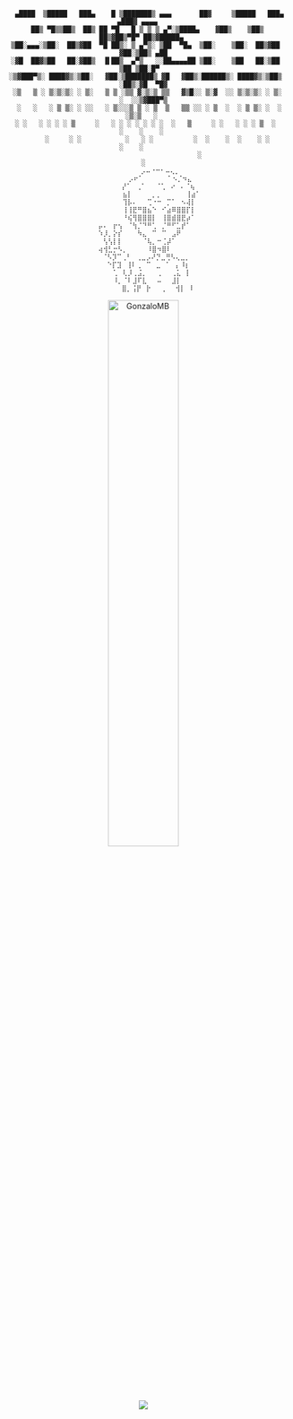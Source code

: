 
<div align="center" >
    
```
   ▄████  ▒█████   ███▄    █ ▒███████▒ ▄▄▄       ██▓     ▒█████   ███▄ ▄███▓ ▄▄▄▄   
  ██▒ ▀█▒▒██▒  ██▒ ██ ▀█   █ ▒ ▒ ▒ ▄▀░▒████▄    ▓██▒    ▒██▒  ██▒▓██▒▀█▀ ██▒▓█████▄ 
 ▒██░▄▄▄░▒██░  ██▒▓██  ▀█ ██▒░ ▒ ▄▀▒░ ▒██  ▀█▄  ▒██░    ▒██░  ██▒▓██    ▓██░▒██▒ ▄██
 ░▓█  ██▓▒██   ██░▓██▒  ▐▌██▒  ▄▀▒   ░░██▄▄▄▄██ ▒██░    ▒██   ██░▒██    ▒██ ▒██░█▀  
 ░▒▓███▀▒░ ████▓▒░▒██░   ▓██░▒███████▒ ▓█   ▓██▒░██████▒░ ████▓▒░▒██▒   ░██▒░▓█  ▀█▓
  ░▒   ▒ ░ ▒░▒░▒░ ░ ▒░   ▒ ▒ ░▒▒ ▓░▒░▒ ▒▒   ▓▒█░░ ▒░▓  ░░ ▒░▒░▒░ ░ ▒░   ░  ░░▒▓███▀▒
   ░   ░   ░ ▒ ▒░ ░ ░░   ░ ▒░░░▒ ▒ ░ ▒  ▒   ▒▒ ░░ ░ ▒  ░  ░ ▒ ▒░ ░  ░      ░▒░▒   ░ 
 ░ ░   ░ ░ ░ ░ ▒     ░   ░ ░ ░ ░ ░ ░ ░  ░   ▒     ░ ░   ░ ░ ░ ▒  ░      ░    ░    ░ 
       ░     ░ ░           ░   ░ ░          ░  ░    ░  ░    ░ ░         ░    ░      
                            ░                                                    ░
        ⠀⠀⠀⠀⠀⠀⡠⠤⠐⠒⠂⠤⢄⡀⠀⠀⠀⠀  
      ⠀ ⠀⠀ ⠀⡠⠖⠁⠀⠀⠀⠀⠀⠁⠢⡈⠲⣄⠀⠀  
  ⠀⠀⠀⠀     ⡜⠁⠀⢀⠁⠀⠀⠈⢁⠀⠔⠀⠄⠈⢦⠀  ⠀
⠀⠀  ⠀⠀ ⠀  ⣦⡇⠀⠀⠀⠀⡀⡀⠀⠀⠀⠀⠀⢸⣴⠁  
  ⠀⠀⠀⠀⠀   ⢹⡧⠄⠀⠀⢉⠐⠒⠀⡉⠁⠀⠢⢼⡇⠀  
⠀⠀  ⠀⠀⠀   ⢸⢸⣟⠛⣿⣦⠑⠀⠊⣴⠿⣿⣿⡏⡇⠀  
⠀⠀⠀  ⠀⠀   ⠘⢮⢻⣿⣿⣿⡇⠀⢸⣿⣾⣿⣟⡴⠁⠀  
     ⡤⠄⠀⡖⢢⠀⠈⢳⡈⠙⠛⢁⠀⡈⠛⠋⣁⡞⠁⠀⠀  
     ⠱⡸⡀⡕⡎⠀⠀⠀⠳⣄⠀⠉⠀⠉⠀⣠⠟⠀⠀⠀⠀  
  ⠀   ⢣⢣⡇⡇⠀⠀⠀⠀⠈⢧⡀⠒⢈⡼⠁⠀⠀⠀⠀⠀  
     ⢴⢺⣃⡒⠣⡀⠀⠀⠀⠀⠸⣿⠲⣿⠇⠀⠀⠀⠀⠀⠀  
     ⠈⠣⡹⠉⢀⠃⠀⢀⣀⡠⠜⡙⣀⢛⠣⢄⣀⡀⠀⠀⠀
       ⠑⡏⣹⠀⢸⠇⢀⠀⠉⠀⣀⠀⠁⠀⡄⠸⡆⠀⠀  
  ⠀⠀   ⠀⢁⠀⢇⡸⢀⣨⡀⠀⠀⢀⠀⠀⢀⣅⠀⡇⠀⠀  
  ⠀⠀⠀   ⠸⡀⠈⠇⣸⠏⣇⠀⠀⠤⠀⠀⣸⡇⠀⠀⠀⠀  
 ⠀⠀⠀    ⠀⣿⡀⢨⡟⠀⡗⠀⠀⢀⠀⠀⢺⡇⠀⠇⠀⠀
```

</div>

<p align="center" > <img  style="width: 50%;" src="https://github-readme-stats.vercel.app/api?username=GonzaloMB&show_icons=true&theme=tokyonight" alt="GonzaloMB" /> </p>
   <p align="center" >  <img  src="https://github-readme-stats.vercel.app/api/top-langs/?username=GonzaloMB&layout=compact&theme=tokyonight&hide_border=true" /> 
</p>


